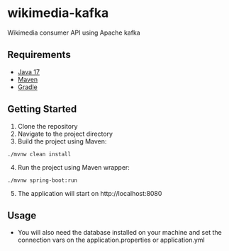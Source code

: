 # wikimedia-kafka
Wikimedia consumer API using Apache kafka

## Requirements

- [Java 17](https://adoptium.net/)
- [Maven](https://maven.apache.org/)
- [Gradle](https://gradle.org/)






## Getting Started

1. Clone the repository
2. Navigate to the project directory
3. Build the project using Maven:

```
./mvnw clean install
```

4. Run the project using Maven wrapper:

```
./mvnw spring-boot:run
```

5. The application will start on http://localhost:8080

## Usage

- You will also need the database installed on your machine and set the connection vars on the application.properties or application.yml
